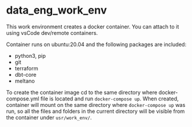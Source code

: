 # data_eng_work_env
This work environment creates a docker container. You can attach to it using vsCode dev/remote containers. 

Container runs on ubuntu:20.04 and the following packages are included:
- python3, pip 
- git
- terraform
- dbt-core
- meltano 

To create the container image cd to the same directory where docker-compose.yml file is located and run `docker-compose up`.
When created, container will mount on the same directory where `docker-compose up` was run, so all the files and folders in the current directory will be visible from the container under `usr/work_env/`.
